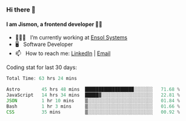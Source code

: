 ### Hi there 👋

#### I am Jismon, a frontend developer 👦🏻

- 🧑🏻‍💻   &nbsp; I’m currently working at <a href='https://www.ensolsystems.com/' target="_blank">Ensol Systems</a>
- 🖥   &nbsp; Software Developer
- 📫   &nbsp; How to reach me: <a href='https://www.linkedin.com/in/jismonthomas/'>LinkedIn</a> | <a href='mailto:hellojismonthomas@gmail.com'>Email</a>

Coding stat for last 30 days:
<!--START_SECTION:waka-->

```javascript
Total Time: 63 hrs 24 mins

Astro        45 hrs 48 mins  ██████████████████░░░░░░░   71.68 %
JavaScript   14 hrs 34 mins  █████▓░░░░░░░░░░░░░░░░░░░   22.81 %
JSON         1 hr 10 mins    ▒░░░░░░░░░░░░░░░░░░░░░░░░   01.84 %
Bash         1 hr 3 mins     ▒░░░░░░░░░░░░░░░░░░░░░░░░   01.66 %
CSS          35 mins         ▒░░░░░░░░░░░░░░░░░░░░░░░░   00.92 %
```

<!--END_SECTION:waka-->

<!--
**jismonthomas/jismonthomas** is a ✨ _special_ ✨ repository because its `README.md` (this file) appears on your GitHub profile.

Here are some ideas to get you started:

- 🔭 I’m currently working on ...
- 🌱 I’m currently learning ...
- 👯 I’m looking to collaborate on ...
- 🤔 I’m looking for help with ...
- 💬 Ask me about ...
- 📫 How to reach me: ...
- 😄 Pronouns: ...
- ⚡ Fun fact: ...
-->
